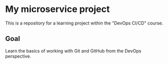 # My microservice project

This is a repository for a learning project within the "DevOps CI/CD" course.

## Goal

Learn the basics of working with Git and GitHub from the DevOps perspective.
